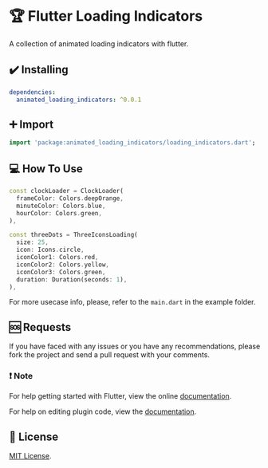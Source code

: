# 🏆 Flutter Loading Indicators
<!--
[![Format, Analyze and Test](https://github.com/jogboms/flutter_spinkit/actions/workflows/main.yml/badge.svg)](https://github.com/jogboms/flutter_spinkit/actions/workflows/main.yml) [![codecov](https://codecov.io/gh/jogboms/flutter_spinkit/branch/master/graph/badge.svg)](https://codecov.io/gh/jogboms/flutter_spinkit) [![pub package](https://img.shields.io/pub/v/flutter_spinkit.svg)](https://pub.dartlang.org/packages/flutter_spinkit)
-->
A collection of animated loading indicators with flutter.

## ✔️ Installing

```yaml
dependencies:
  animated_loading_indicators: ^0.0.1
```

## ➕ Import

```dart
import 'package:animated_loading_indicators/loading_indicators.dart';
```

## 💻 How To Use

```dart
const clockLoader = ClockLoader(
  frameColor: Colors.deepOrange,
  minuteColor: Colors.blue,
  hourColor: Colors.green,
),
```

```dart
const threeDots = ThreeIconsLoading(
  size: 25,
  icon: Icons.circle,
  iconColor1: Colors.red,
  iconColor2: Colors.yellow,
  iconColor3: Colors.green,
  duration: Duration(seconds: 1),
),
```

For more usecase info, please, refer to the `main.dart` in the example folder.

 <!-- 
 ## 🚀 Showcase
-->

## 🆘 Requests

If you have faced with any issues or you have any recommendations, please fork the project and send a pull request with your comments.

### ❗️ Note

For help getting started with Flutter, view the online
[documentation](https://flutter.io/).

For help on editing plugin code, view the [documentation](https://flutter.io/platform-plugins/#edit-code).
## 📰 License

[MIT License](https://flutter.io/](https://github.com/yoqub-davlatov/loading_indicators/blob/main/LICENSE)https://github.com/yoqub-davlatov/loading_indicators/blob/main/LICENSE).
